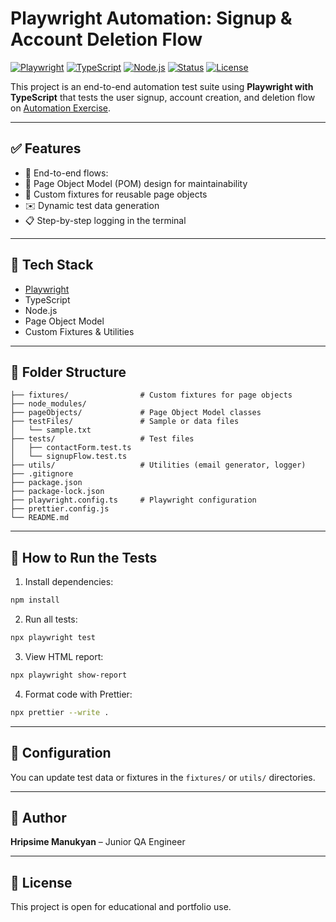 # Playwright Automation: Signup & Account Deletion Flow

[![Playwright](https://img.shields.io/badge/Tested%20With-Playwright-45ba63?logo=playwright&logoColor=white)](https://playwright.dev/)
[![TypeScript](https://img.shields.io/badge/Built%20With-TypeScript-3178c6?logo=typescript&logoColor=white)](https://www.typescriptlang.org/)
[![Node.js](https://img.shields.io/badge/Runtime-Node.js-339933?logo=node.js&logoColor=white)](https://nodejs.org/)
[![Status](https://img.shields.io/badge/Test%20Status-Passing-brightgreen)](#)
[![License](https://img.shields.io/badge/license-MIT-blue)](#)

This project is an end-to-end automation test suite using **Playwright with TypeScript** that tests the user signup, account creation, and deletion flow on [Automation Exercise](https://automationexercise.com/).

---

## ✅ Features

- 🔹 End-to-end flows:
- 🧱 Page Object Model (POM) design for maintainability
- 🔁 Custom fixtures for reusable page objects
- ✉️ Dynamic test data generation
- 📋 Step-by-step logging in the terminal

---

## 🧪 Tech Stack

- [Playwright](https://playwright.dev/)
- TypeScript
- Node.js
- Page Object Model
- Custom Fixtures & Utilities

---

## 📂 Folder Structure

```
├── fixtures/                # Custom fixtures for page objects
├── node_modules/
├── pageObjects/             # Page Object Model classes
├── testFiles/               # Sample or data files
│   └── sample.txt
├── tests/                   # Test files
│   ├── contactForm.test.ts
│   └── signupFlow.test.ts
├── utils/                   # Utilities (email generator, logger)
├── .gitignore
├── package.json
├── package-lock.json
├── playwright.config.ts     # Playwright configuration
├── prettier.config.js
└── README.md
```

---

## 🚀 How to Run the Tests

1. Install dependencies:

```bash
npm install
```

2. Run all tests:

```bash
npx playwright test
```

3. View HTML report:

```bash
npx playwright show-report
```

4. Format code with Prettier:

```bash
npx prettier --write .
```

---

## 🔧 Configuration

You can update test data or fixtures in the `fixtures/` or `utils/` directories.

---

## 👤 Author

**Hripsime Manukyan** – Junior QA Engineer

---

## 📃 License

This project is open for educational and portfolio use.
